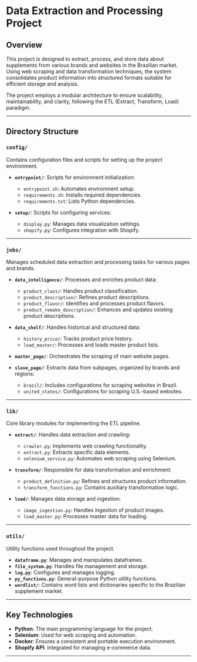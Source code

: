 # Data Extraction and Processing Project

## Overview

This project is designed to extract, process, and store data about supplements from various brands and websites in the Brazilian market. Using web scraping and data transformation techniques, the system consolidates product information into structured formats suitable for efficient storage and analysis.

The project employs a modular architecture to ensure scalability, maintainability, and clarity, following the ETL (Extract, Transform, Load) paradigm.

---

## Directory Structure

### `config/`
Contains configuration files and scripts for setting up the project environment.

- **`entrypoint/`**: Scripts for environment initialization:
  - `entrypoint.sh`: Automates environment setup.
  - `requirements.sh`: Installs required dependencies.
  - `requirements.txt`: Lists Python dependencies.

- **`setup/`**: Scripts for configuring services:
  - `display.py`: Manages data visualization settings.
  - `shopify.py`: Configures integration with Shopify.

---

### `jobs/`
Manages scheduled data extraction and processing tasks for various pages and brands.

- **`data_intelligence/`**: Processes and enriches product data:
  - `product_class/`: Handles product classification.
  - `product_description/`: Refines product descriptions.
  - `product_flavor/`: Identifies and processes product flavors.
  - `product_remake_description/`: Enhances and updates existing product descriptions.

- **`data_shelf/`**: Handles historical and structured data:
  - `history_price/`: Tracks product price history.
  - `load_master/`: Processes and loads master product lists.

- **`master_page/`**: Orchestrates the scraping of main website pages.
- **`slave_page/`**: Extracts data from subpages, organized by brands and regions:
  - `brazil/`: Includes configurations for scraping websites in Brazil.
  - `united_states/`: Configurations for scraping U.S.-based websites.

---

### `lib/`
Core library modules for implementing the ETL pipeline.

- **`extract/`**: Handles data extraction and crawling:
  - `crawler.py`: Implements web crawling functionality.
  - `extract.py`: Extracts specific data elements.
  - `selenium_service.py`: Automates web scraping using Selenium.

- **`transform/`**: Responsible for data transformation and enrichment:
  - `product_definition.py`: Refines and structures product information.
  - `transform_functions.py`: Contains auxiliary transformation logic.

- **`load/`**: Manages data storage and ingestion:
  - `image_ingestion.py`: Handles ingestion of product images.
  - `load_master.py`: Processes master data for loading.

---

### `utils/`
Utility functions used throughout the project.

- **`dataframe.py`**: Manages and manipulates dataframes.
- **`file_system.py`**: Handles file management and storage.
- **`log.py`**: Configures and manages logging.
- **`py_functions.py`**: General-purpose Python utility functions.
- **`wordlist/`**: Contains word lists and dictionaries specific to the Brazilian supplement market.

---

## Key Technologies

- **Python**: The main programming language for the project.
- **Selenium**: Used for web scraping and automation.
- **Docker**: Ensures a consistent and portable execution environment.
- **Shopify API**: Integrated for managing e-commerce data.

---
